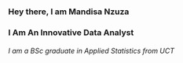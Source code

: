 ### Hey there, I am Mandisa Nzuza
### I Am An Innovative Data Analyst 
###### I am a BSc graduate in Applied Statistics from UCT

<!--
**MandisaNzuza/MandisaNzuza** is a ✨ _special_ ✨ repository because its `README.md` (this file) appears on your GitHub profile.

Here are some ideas to get you started:

### My name is Mandisa Nzuza
- I am a BSc graduate in Applied Statistics from UCT
- I have interest in data science and data analytics 
- My contact: mandisamshazi@gmail.com 
-->

